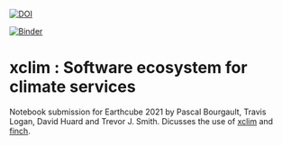 [![DOI](https://zenodo.org/badge/DOI/10.5281/zenodo.5496381.svg)](https://doi.org/10.5281/zenodo.5496381)


[![Binder](https://mybinder.org/badge_logo.svg)](https://mybinder.org/v2/gh/earthcube2021/ec21_bourgault_etal/HEAD?filepath=PB_02_xclim_Software_ecosystem_for_climate_services.ipynb)

# xclim : Software ecosystem for climate services
Notebook submission for Earthcube 2021 by Pascal Bourgault, Travis Logan, David Huard and Trevor J. Smith. Dicusses the use of [xclim](https://github.com/Ouranosinc/xclim) and [finch](https://github.com/bird-house/finch/).
